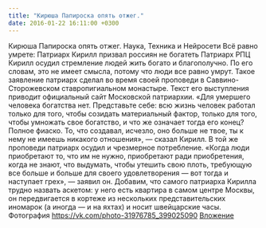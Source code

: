```yaml
---
title: "Кирюша Папироска опять отжег."
date: 2016-01-22 16:11:00 +0300
---
```


Кирюша Папироска опять отжег.
Наука, Техника и Нейросети
Всё равно умрете: Патриарх Кирилл призвал россиян не богатеть
Патриарх РПЦ Кирилл осудил стремление людей жить богато и благополучно. По его словам, это не имеет смысла, потому что люди все равно умрут.
Такое заявление патриарх сделал во время своей проповеди в Саввино-Сторожевском ставропигиальном монастыре. Текст его выступления приводит официальный сайт Московской патриархии.
«Для умершего человека богатства нет. Представьте себе: всю жизнь человек работал только для того, чтобы созидать материальный фактор, только для того, чтобы умножать свое богатство, и что же означает тогда его конец? Полное фиаско. То, что создавал, исчезло, оно больше не твое, ты к нему не имеешь никакого отношения», — сказал Кирилл.
В той же проповеди патриарх осудил и чрезмерное потребление. «Когда люди приобретают то, что им не нужно, приобретают ради приобретения, когда не знают, что выдумать, чтобы утешить свою плоть, требующую все больше и больше для своего удовлетворения — вот тогда и наступает грех», — заявил он.
Добавим, что самого патриарха Кирилла трудно назвать аскетом: у него есть квартира в самом центре Москвы, он передвигается в кортеже из нескольких представительских иномарок (а иногда — и на яхтах) и носит швейцарские часы.
Фотография
<a class="vk-attach" href="https://vk.com/photo-31976785_399025090">https://vk.com/photo-31976785_399025090</a>
<a class="vk-attach" href="https://vk.com/photo-31976785_399025090">Вложение</a>
